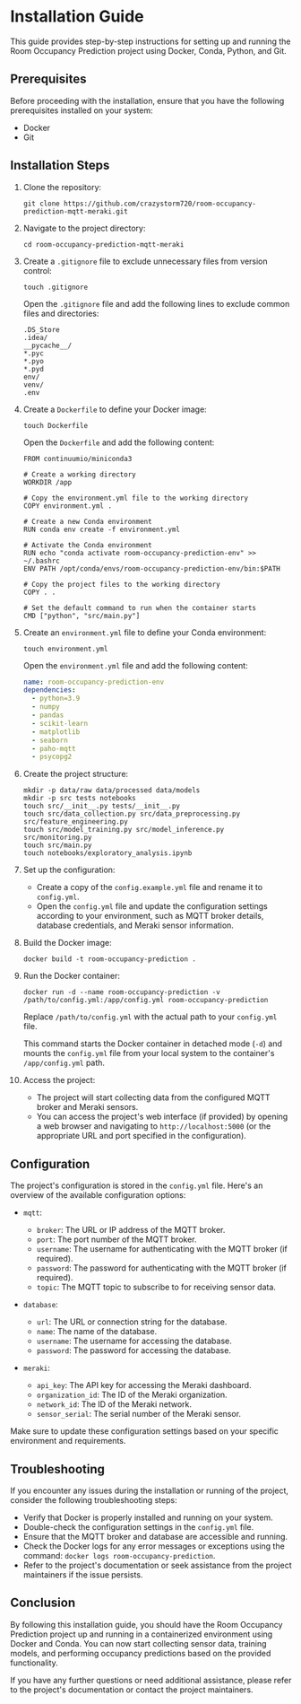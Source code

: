 # Installation Guide

This guide provides step-by-step instructions for setting up and running the Room Occupancy Prediction project using Docker, Conda, Python, and Git.

## Prerequisites

Before proceeding with the installation, ensure that you have the following prerequisites installed on your system:

- Docker
- Git

## Installation Steps

1. Clone the repository:
   ```shell
   git clone https://github.com/crazystorm720/room-occupancy-prediction-mqtt-meraki.git
   ```

2. Navigate to the project directory:
   ```shell
   cd room-occupancy-prediction-mqtt-meraki
   ```

3. Create a `.gitignore` file to exclude unnecessary files from version control:
   ```shell
   touch .gitignore
   ```
   Open the `.gitignore` file and add the following lines to exclude common files and directories:
   ```
   .DS_Store
   .idea/
   __pycache__/
   *.pyc
   *.pyo
   *.pyd
   env/
   venv/
   .env
   ```

4. Create a `Dockerfile` to define your Docker image:
   ```shell
   touch Dockerfile
   ```
   Open the `Dockerfile` and add the following content:
   ```
   FROM continuumio/miniconda3

   # Create a working directory
   WORKDIR /app

   # Copy the environment.yml file to the working directory
   COPY environment.yml .

   # Create a new Conda environment
   RUN conda env create -f environment.yml

   # Activate the Conda environment
   RUN echo "conda activate room-occupancy-prediction-env" >> ~/.bashrc
   ENV PATH /opt/conda/envs/room-occupancy-prediction-env/bin:$PATH

   # Copy the project files to the working directory
   COPY . .

   # Set the default command to run when the container starts
   CMD ["python", "src/main.py"]
   ```

5. Create an `environment.yml` file to define your Conda environment:
   ```shell
   touch environment.yml
   ```
   Open the `environment.yml` file and add the following content:
   ```yaml
   name: room-occupancy-prediction-env
   dependencies:
     - python=3.9
     - numpy
     - pandas
     - scikit-learn
     - matplotlib
     - seaborn
     - paho-mqtt
     - psycopg2
   ```

6. Create the project structure:
   ```shell
   mkdir -p data/raw data/processed data/models
   mkdir -p src tests notebooks
   touch src/__init__.py tests/__init__.py
   touch src/data_collection.py src/data_preprocessing.py src/feature_engineering.py
   touch src/model_training.py src/model_inference.py src/monitoring.py
   touch src/main.py
   touch notebooks/exploratory_analysis.ipynb
   ```

7. Set up the configuration:
   - Create a copy of the `config.example.yml` file and rename it to `config.yml`.
   - Open the `config.yml` file and update the configuration settings according to your environment, such as MQTT broker details, database credentials, and Meraki sensor information.

8. Build the Docker image:
   ```shell
   docker build -t room-occupancy-prediction .
   ```

9. Run the Docker container:
   ```shell
   docker run -d --name room-occupancy-prediction -v /path/to/config.yml:/app/config.yml room-occupancy-prediction
   ```
   Replace `/path/to/config.yml` with the actual path to your `config.yml` file.

   This command starts the Docker container in detached mode (`-d`) and mounts the `config.yml` file from your local system to the container's `/app/config.yml` path.

10. Access the project:
    - The project will start collecting data from the configured MQTT broker and Meraki sensors.
    - You can access the project's web interface (if provided) by opening a web browser and navigating to `http://localhost:5000` (or the appropriate URL and port specified in the configuration).

## Configuration

The project's configuration is stored in the `config.yml` file. Here's an overview of the available configuration options:

- `mqtt`:
  - `broker`: The URL or IP address of the MQTT broker.
  - `port`: The port number of the MQTT broker.
  - `username`: The username for authenticating with the MQTT broker (if required).
  - `password`: The password for authenticating with the MQTT broker (if required).
  - `topic`: The MQTT topic to subscribe to for receiving sensor data.

- `database`:
  - `url`: The URL or connection string for the database.
  - `name`: The name of the database.
  - `username`: The username for accessing the database.
  - `password`: The password for accessing the database.

- `meraki`:
  - `api_key`: The API key for accessing the Meraki dashboard.
  - `organization_id`: The ID of the Meraki organization.
  - `network_id`: The ID of the Meraki network.
  - `sensor_serial`: The serial number of the Meraki sensor.

Make sure to update these configuration settings based on your specific environment and requirements.

## Troubleshooting

If you encounter any issues during the installation or running of the project, consider the following troubleshooting steps:

- Verify that Docker is properly installed and running on your system.
- Double-check the configuration settings in the `config.yml` file.
- Ensure that the MQTT broker and database are accessible and running.
- Check the Docker logs for any error messages or exceptions using the command: `docker logs room-occupancy-prediction`.
- Refer to the project's documentation or seek assistance from the project maintainers if the issue persists.

## Conclusion

By following this installation guide, you should have the Room Occupancy Prediction project up and running in a containerized environment using Docker and Conda. You can now start collecting sensor data, training models, and performing occupancy predictions based on the provided functionality.

If you have any further questions or need additional assistance, please refer to the project's documentation or contact the project maintainers.